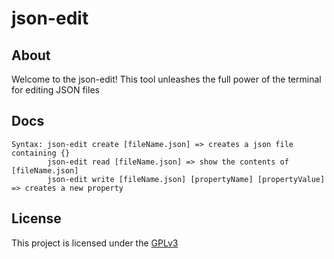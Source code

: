 # json-edit 
## About
 Welcome to the json-edit!
 This tool unleashes the full power of the terminal for editing JSON files
## Docs
    Syntax: json-edit create [fileName.json] => creates a json file containing {} 
            json-edit read [fileName.json] => show the contents of [fileName.json]
            json-edit write [fileName.json] [propertyName] [propertyValue] => creates a new property
## License
This project is licensed under the [GPLv3](LICENSE.md)
